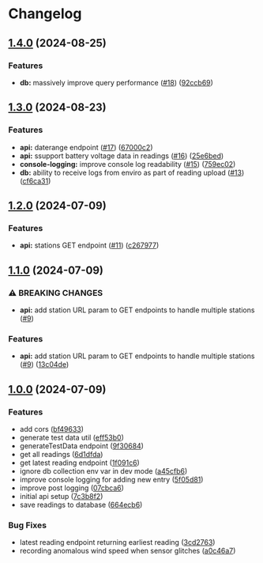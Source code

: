 # Changelog

## [1.4.0](https://github.com/Chattox/weathervane-ts-api/compare/v1.3.0...v1.4.0) (2024-08-25)


### Features

* **db:** massively improve query performance ([#18](https://github.com/Chattox/weathervane-ts-api/issues/18)) ([92ccb69](https://github.com/Chattox/weathervane-ts-api/commit/92ccb6972f921d0f65e01e691eab049efe7e9028))

## [1.3.0](https://github.com/Chattox/weathervane-ts-api/compare/v1.2.0...v1.3.0) (2024-08-23)


### Features

* **api:** daterange endpoint ([#17](https://github.com/Chattox/weathervane-ts-api/issues/17)) ([67000c2](https://github.com/Chattox/weathervane-ts-api/commit/67000c2096386fb427117f142d13d9079a67581a))
* **api:** ssupport battery voltage data in readings ([#16](https://github.com/Chattox/weathervane-ts-api/issues/16)) ([25e6bed](https://github.com/Chattox/weathervane-ts-api/commit/25e6bed986f4808b28b22b11fc3c51903137974c))
* **console-logging:** improve console log readability ([#15](https://github.com/Chattox/weathervane-ts-api/issues/15)) ([759ec02](https://github.com/Chattox/weathervane-ts-api/commit/759ec028a4f556cb38b9e39a6518b80b79785532))
* **db:** ability to receive logs from enviro as part of reading upload ([#13](https://github.com/Chattox/weathervane-ts-api/issues/13)) ([cf6ca31](https://github.com/Chattox/weathervane-ts-api/commit/cf6ca3128f440f1d741adbc1491df476fc575ae7))

## [1.2.0](https://github.com/Chattox/weathervane-ts-api/compare/v1.1.0...v1.2.0) (2024-07-09)


### Features

* **api:** stations GET endpoint ([#11](https://github.com/Chattox/weathervane-ts-api/issues/11)) ([c267977](https://github.com/Chattox/weathervane-ts-api/commit/c2679775a58d7bdb73b576fdc6e1725e8aa830dd))

## [1.1.0](https://github.com/Chattox/weathervane-ts-api/compare/v1.0.0...v1.1.0) (2024-07-09)


### ⚠ BREAKING CHANGES

* **api:** add station URL param to GET endpoints to handle multiple stations ([#9](https://github.com/Chattox/weathervane-ts-api/issues/9))

### Features

* **api:** add station URL param to GET endpoints to handle multiple stations ([#9](https://github.com/Chattox/weathervane-ts-api/issues/9)) ([13c04de](https://github.com/Chattox/weathervane-ts-api/commit/13c04de9284644920602e54ccff6a8f3acbc8b77))

## [1.0.0](https://github.com/Chattox/weathervane-ts-api/compare/v0.9.0...v1.0.0) (2024-07-09)


### Features

* add cors ([bf49633](https://github.com/Chattox/weathervane-ts-api/commit/bf49633cd196c5c4fef6f518f2af1d40bcaad43d))
* generate test data util ([eff53b0](https://github.com/Chattox/weathervane-ts-api/commit/eff53b071fabbb6880813d0ef0ce9b360df7f06f))
* generateTestData endpoint ([9f30684](https://github.com/Chattox/weathervane-ts-api/commit/9f306845fbe79f098cee4b59c6777c5f69b7bab0))
* get all readings ([6d1dfda](https://github.com/Chattox/weathervane-ts-api/commit/6d1dfdaf818fcc3df1c2c1103a984947434135d6))
* get latest reading endpoint ([1f091c6](https://github.com/Chattox/weathervane-ts-api/commit/1f091c67af273ccc41cbab29c0b0716440ab949a))
* ignore db collection env var in dev mode ([a45cfb6](https://github.com/Chattox/weathervane-ts-api/commit/a45cfb6cb9d0915be96d522feb0a500a519635dd))
* improve console logging for adding new entry ([5f05d81](https://github.com/Chattox/weathervane-ts-api/commit/5f05d8181950f38040d899d3f9666db2f2f945a9))
* improve post logging ([07cbca6](https://github.com/Chattox/weathervane-ts-api/commit/07cbca6a9f014886c81907e026b8f8f3b8cbaefb))
* initial api setup ([7c3b8f2](https://github.com/Chattox/weathervane-ts-api/commit/7c3b8f215335eba65842e2b11f4aaca57638d2b9))
* save readings to database ([664ecb6](https://github.com/Chattox/weathervane-ts-api/commit/664ecb66909648bbf1d73ab21bafca0813bd6d02))


### Bug Fixes

* latest reading endpoint returning earliest reading ([3cd2763](https://github.com/Chattox/weathervane-ts-api/commit/3cd2763a9596f3a59af4fde5e9417981a1d3b5a1))
* recording anomalous wind speed when sensor glitches ([a0c46a7](https://github.com/Chattox/weathervane-ts-api/commit/a0c46a7a9c811ecb524cbca399d863301013a800))
